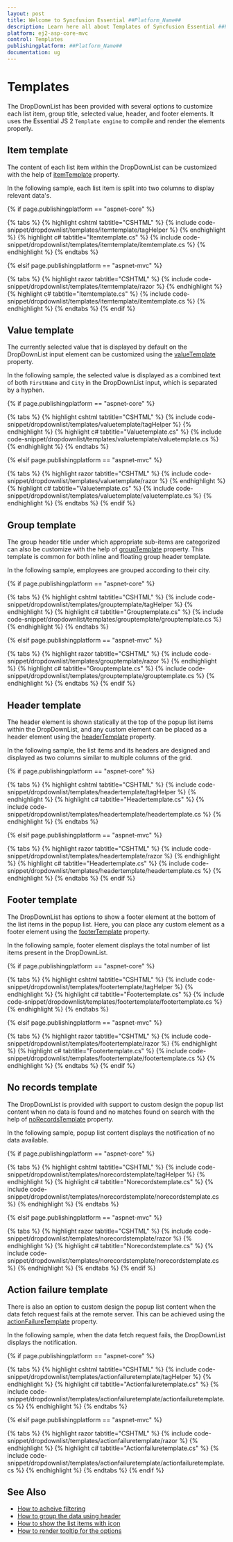 ```yaml
---
layout: post
title: Welcome to Syncfusion Essential ##Platform_Name##
description: Learn here all about Templates of Syncfusion Essential ##Platform_Name## widgets based on HTML5 and jQuery.
platform: ej2-asp-core-mvc
control: Templates
publishingplatform: ##Platform_Name##
documentation: ug
---
```



# Templates

The DropDownList has been provided with several options to customize each list item, group title,
selected value, header, and footer elements. It uses the Essential JS 2
`Template engine` to compile and render the elements properly.

## Item template

The content of each list item within the DropDownList can be customized with the
help of [itemTemplate](https://help.syncfusion.com/cr/cref_files/aspnetcore-js2/Syncfusion.EJ2~Syncfusion.EJ2.DropDowns.DropDownListBuilder~ItemTemplate.html) property.

In the following sample, each list item is split into two columns to display relevant data's.

{% if page.publishingplatform == "aspnet-core" %}

{% tabs %}
{% highlight cshtml tabtitle="CSHTML" %}
{% include code-snippet/dropdownlist/templates/itemtemplate/tagHelper %}
{% endhighlight %}
{% highlight c# tabtitle="Itemtemplate.cs" %}
{% include code-snippet/dropdownlist/templates/itemtemplate/itemtemplate.cs %}
{% endhighlight %}
{% endtabs %}

{% elsif page.publishingplatform == "aspnet-mvc" %}

{% tabs %}
{% highlight razor tabtitle="CSHTML" %}
{% include code-snippet/dropdownlist/templates/itemtemplate/razor %}
{% endhighlight %}
{% highlight c# tabtitle="Itemtemplate.cs" %}
{% include code-snippet/dropdownlist/templates/itemtemplate/itemtemplate.cs %}
{% endhighlight %}
{% endtabs %}
{% endif %}



## Value template

The currently selected value that is displayed by default on the DropDownList input element can be customized using the [valueTemplate](https://help.syncfusion.com/cr/cref_files/aspnetcore-js2/Syncfusion.EJ2~Syncfusion.EJ2.DropDowns.DropDownListBuilder~ValueTemplate.html) property.

In the following sample, the selected value is displayed as a combined text of both `FirstName` and `City`
in the DropDownList input, which is separated by a hyphen.

{% if page.publishingplatform == "aspnet-core" %}

{% tabs %}
{% highlight cshtml tabtitle="CSHTML" %}
{% include code-snippet/dropdownlist/templates/valuetemplate/tagHelper %}
{% endhighlight %}
{% highlight c# tabtitle="Valuetemplate.cs" %}
{% include code-snippet/dropdownlist/templates/valuetemplate/valuetemplate.cs %}
{% endhighlight %}
{% endtabs %}

{% elsif page.publishingplatform == "aspnet-mvc" %}

{% tabs %}
{% highlight razor tabtitle="CSHTML" %}
{% include code-snippet/dropdownlist/templates/valuetemplate/razor %}
{% endhighlight %}
{% highlight c# tabtitle="Valuetemplate.cs" %}
{% include code-snippet/dropdownlist/templates/valuetemplate/valuetemplate.cs %}
{% endhighlight %}
{% endtabs %}
{% endif %}



## Group template

The group header title under which appropriate sub-items are categorized can also be
customize with the help of
[groupTemplate](https://help.syncfusion.com/cr/cref_files/aspnetcore-js2/Syncfusion.EJ2~Syncfusion.EJ2.DropDowns.DropDownListBuilder~GroupTemplate.html) property.
This template is common for both inline and floating group header template.

In the following sample, employees are grouped according to their city.

{% if page.publishingplatform == "aspnet-core" %}

{% tabs %}
{% highlight cshtml tabtitle="CSHTML" %}
{% include code-snippet/dropdownlist/templates/grouptemplate/tagHelper %}
{% endhighlight %}
{% highlight c# tabtitle="Grouptemplate.cs" %}
{% include code-snippet/dropdownlist/templates/grouptemplate/grouptemplate.cs %}
{% endhighlight %}
{% endtabs %}

{% elsif page.publishingplatform == "aspnet-mvc" %}

{% tabs %}
{% highlight razor tabtitle="CSHTML" %}
{% include code-snippet/dropdownlist/templates/grouptemplate/razor %}
{% endhighlight %}
{% highlight c# tabtitle="Grouptemplate.cs" %}
{% include code-snippet/dropdownlist/templates/grouptemplate/grouptemplate.cs %}
{% endhighlight %}
{% endtabs %}
{% endif %}



## Header template

The header element is shown statically at the top of the popup list items within the
DropDownList, and any custom element can be placed as a header element using the
[headerTemplate](https://help.syncfusion.com/cr/cref_files/aspnetcore-js2/Syncfusion.EJ2~Syncfusion.EJ2.DropDowns.DropDownListBuilder~HeaderTemplate.html) property.

In the following sample, the list items and its headers are designed and displayed as two columns
similar to multiple columns of the grid.

{% if page.publishingplatform == "aspnet-core" %}

{% tabs %}
{% highlight cshtml tabtitle="CSHTML" %}
{% include code-snippet/dropdownlist/templates/headertemplate/tagHelper %}
{% endhighlight %}
{% highlight c# tabtitle="Headertemplate.cs" %}
{% include code-snippet/dropdownlist/templates/headertemplate/headertemplate.cs %}
{% endhighlight %}
{% endtabs %}

{% elsif page.publishingplatform == "aspnet-mvc" %}

{% tabs %}
{% highlight razor tabtitle="CSHTML" %}
{% include code-snippet/dropdownlist/templates/headertemplate/razor %}
{% endhighlight %}
{% highlight c# tabtitle="Headertemplate.cs" %}
{% include code-snippet/dropdownlist/templates/headertemplate/headertemplate.cs %}
{% endhighlight %}
{% endtabs %}
{% endif %}



## Footer template

The DropDownList has options to show a footer element at the bottom of the list items in the popup list.
Here, you can place any custom element as a footer element using the [footerTemplate](https://help.syncfusion.com/cr/cref_files/aspnetcore-js2/Syncfusion.EJ2~Syncfusion.EJ2.DropDowns.DropDownListBuilder~FooterTemplate.html) property.

In the following sample, footer element displays the total number of list items present in the DropDownList.

{% if page.publishingplatform == "aspnet-core" %}

{% tabs %}
{% highlight cshtml tabtitle="CSHTML" %}
{% include code-snippet/dropdownlist/templates/footertemplate/tagHelper %}
{% endhighlight %}
{% highlight c# tabtitle="Footertemplate.cs" %}
{% include code-snippet/dropdownlist/templates/footertemplate/footertemplate.cs %}
{% endhighlight %}
{% endtabs %}

{% elsif page.publishingplatform == "aspnet-mvc" %}

{% tabs %}
{% highlight razor tabtitle="CSHTML" %}
{% include code-snippet/dropdownlist/templates/footertemplate/razor %}
{% endhighlight %}
{% highlight c# tabtitle="Footertemplate.cs" %}
{% include code-snippet/dropdownlist/templates/footertemplate/footertemplate.cs %}
{% endhighlight %}
{% endtabs %}
{% endif %}



## No records template

The DropDownList is provided with support to custom design the popup list content when no data is found
and no matches found on search with the help of
[noRecordsTemplate](https://help.syncfusion.com/cr/cref_files/aspnetcore-js2/Syncfusion.EJ2~Syncfusion.EJ2.DropDowns.DropDownListBuilder~NoRecordsTemplate.html) property.

In the following sample, popup list content displays the notification of no data available.

{% if page.publishingplatform == "aspnet-core" %}

{% tabs %}
{% highlight cshtml tabtitle="CSHTML" %}
{% include code-snippet/dropdownlist/templates/norecordstemplate/tagHelper %}
{% endhighlight %}
{% highlight c# tabtitle="Norecordstemplate.cs" %}
{% include code-snippet/dropdownlist/templates/norecordstemplate/norecordstemplate.cs %}
{% endhighlight %}
{% endtabs %}

{% elsif page.publishingplatform == "aspnet-mvc" %}

{% tabs %}
{% highlight razor tabtitle="CSHTML" %}
{% include code-snippet/dropdownlist/templates/norecordstemplate/razor %}
{% endhighlight %}
{% highlight c# tabtitle="Norecordstemplate.cs" %}
{% include code-snippet/dropdownlist/templates/norecordstemplate/norecordstemplate.cs %}
{% endhighlight %}
{% endtabs %}
{% endif %}



## Action failure template

There is also an option to custom design the popup list content when the data fetch request
fails at the remote server. This can be achieved using the
[actionFailureTemplate](https://help.syncfusion.com/cr/cref_files/aspnetcore-js2/Syncfusion.EJ2~Syncfusion.EJ2.DropDowns.DropDownListBuilder~ActionFailureTemplate.html) property.

In the following sample, when the data fetch request fails, the DropDownList displays the notification.

{% if page.publishingplatform == "aspnet-core" %}

{% tabs %}
{% highlight cshtml tabtitle="CSHTML" %}
{% include code-snippet/dropdownlist/templates/actionfailuretemplate/tagHelper %}
{% endhighlight %}
{% highlight c# tabtitle="Actionfailuretemplate.cs" %}
{% include code-snippet/dropdownlist/templates/actionfailuretemplate/actionfailuretemplate.cs %}
{% endhighlight %}
{% endtabs %}

{% elsif page.publishingplatform == "aspnet-mvc" %}

{% tabs %}
{% highlight razor tabtitle="CSHTML" %}
{% include code-snippet/dropdownlist/templates/actionfailuretemplate/razor %}
{% endhighlight %}
{% highlight c# tabtitle="Actionfailuretemplate.cs" %}
{% include code-snippet/dropdownlist/templates/actionfailuretemplate/actionfailuretemplate.cs %}
{% endhighlight %}
{% endtabs %}
{% endif %}



## See Also

* [How to acheive filtering](./filtering/)
* [How to group the data using header](./grouping/)
* [How to show the list items with icon](./how-to/icons-support/)
* [How to render tooltip for the options](./how-to/tooltip/)